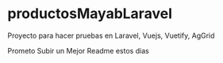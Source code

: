 # productosMayabLaravel
Proyecto para hacer pruebas en Laravel, Vuejs, Vuetify, AgGrid

Prometo Subir un Mejor Readme estos dias
